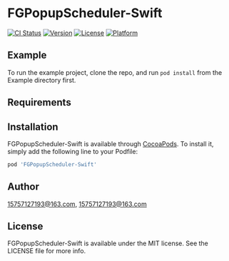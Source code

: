 # FGPopupScheduler-Swift

[![CI Status](https://img.shields.io/travis/15757127193@163.com/FGPopupScheduler-Swift.svg?style=flat)](https://travis-ci.org/15757127193@163.com/FGPopupScheduler-Swift)
[![Version](https://img.shields.io/cocoapods/v/FGPopupScheduler-Swift.svg?style=flat)](https://cocoapods.org/pods/FGPopupScheduler-Swift)
[![License](https://img.shields.io/cocoapods/l/FGPopupScheduler-Swift.svg?style=flat)](https://cocoapods.org/pods/FGPopupScheduler-Swift)
[![Platform](https://img.shields.io/cocoapods/p/FGPopupScheduler-Swift.svg?style=flat)](https://cocoapods.org/pods/FGPopupScheduler-Swift)

## Example

To run the example project, clone the repo, and run `pod install` from the Example directory first.

## Requirements

## Installation

FGPopupScheduler-Swift is available through [CocoaPods](https://cocoapods.org). To install
it, simply add the following line to your Podfile:

```ruby
pod 'FGPopupScheduler-Swift'
```

## Author

15757127193@163.com, 15757127193@163.com

## License

FGPopupScheduler-Swift is available under the MIT license. See the LICENSE file for more info.
